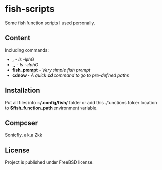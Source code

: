 # fish-scripts

Some fish function scripts I used personally.

## Content
Including commands:
* __,__ - _ls -lphG_
* __,,__ - _ls -alphG_
* __fish\_prompt__ - _Very simple fish prompt_
* __cdnow__ - _A quick **cd** command to go to pre-defined paths_

## Installation
Put all files into __~/.config/fish/__ folder or add this ./functions folder location to __$fish\_function\_path__ environment variable.

## Composer
Sonicfly, a.k.a Zkk

## License
Project is published under FreeBSD license.
